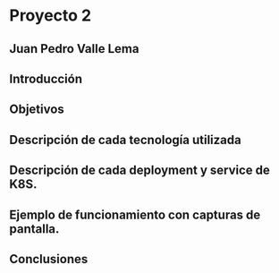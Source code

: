 # Proyecto 2
## Juan Pedro Valle Lema

## Introducción

## Objetivos

## Descripción de cada tecnología utilizada

## Descripción de cada deployment y service de K8S.

## Ejemplo de funcionamiento con capturas de pantalla.

## Conclusiones
